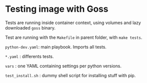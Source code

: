Testing image with Goss
=======================

Tests are running inside container context, using volumes and lazy downloaded `goss` binary.

Test are running with the `Makefile` in parent folder, with `make tests`.

`python-dev.yaml`: main playbook. Imports all tests.

`*.yaml` : differents tests.

`vars` : one YAML containing settings per python versions.

`test_install.sh` : dummy shell script for installing stuff with pip.

